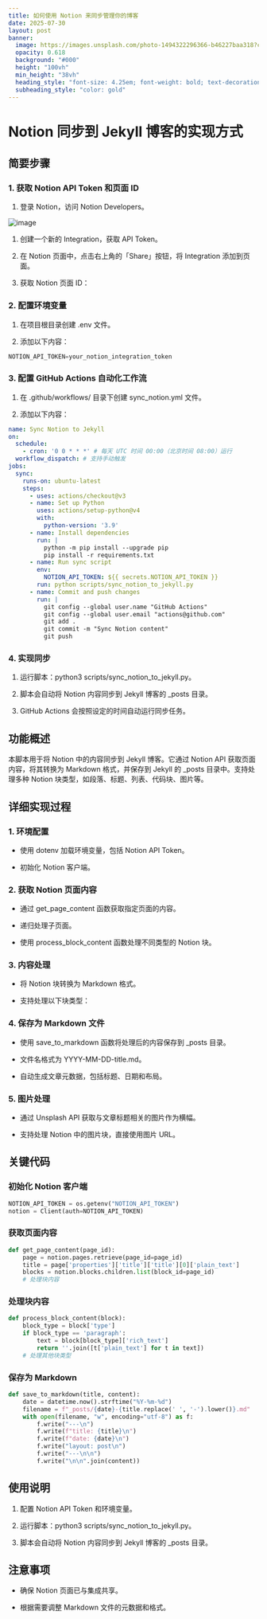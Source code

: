 ```yaml
---
title: 如何使用 Notion 来同步管理你的博客
date: 2025-07-30
layout: post
banner:
  image: https://images.unsplash.com/photo-1494322296366-b46227baa318?crop=entropy&cs=tinysrgb&fit=max&fm=jpg&ixid=M3w2OTIwMzJ8MHwxfHJhbmRvbXx8fHx8fHx8fDE3NTM4NzExODR8&ixlib=rb-4.1.0&q=80&w=1080
  opacity: 0.618
  background: "#000"
  height: "100vh"
  min_height: "38vh"
  heading_style: "font-size: 4.25em; font-weight: bold; text-decoration: underline"
  subheading_style: "color: gold"
---
```


# Notion 同步到 Jekyll 博客的实现方式

## 简要步骤

### 1. 获取 Notion API Token 和页面 ID

1. 登录 Notion，访问 Notion Developers。

![image](https://prod-files-secure.s3.us-west-2.amazonaws.com/a7a0cc5a-89b9-4cda-8686-1fba0ca52f40/d19c1afe-dea5-4312-9333-786b0ba83054/image.png?X-Amz-Algorithm=AWS4-HMAC-SHA256&X-Amz-Content-Sha256=UNSIGNED-PAYLOAD&X-Amz-Credential=ASIAZI2LB466TYWICTB4%2F20250730%2Fus-west-2%2Fs3%2Faws4_request&X-Amz-Date=20250730T102623Z&X-Amz-Expires=3600&X-Amz-Security-Token=IQoJb3JpZ2luX2VjEJH%2F%2F%2F%2F%2F%2F%2F%2F%2F%2FwEaCXVzLXdlc3QtMiJHMEUCIQDVAChdPqYPIaeJC3801UOJqaPdWdtf6B9npuqIvNBwrwIgA5iopbfM3uaRWoIyJDgy9dKwJUNUSoiwA9OhxGbHBIMqiAQIuv%2F%2F%2F%2F%2F%2F%2F%2F%2F%2FARAAGgw2Mzc0MjMxODM4MDUiDJZ%2BV%2BSTRcDygBXZ0SrcA47Dg97tqWmA1nenhovBQyX%2BLoeDrVC8aciBpspJpU1WB0A38CuKQlyvCO2RfdVT%2BrV%2BZkYwfparQ83%2B0xg%2Fh8dJTQcmdZmIQ0DQJUryCPrKFzA2aZwSQvsmc0XSmjiBZ8wOL2NCJXVDrAm8AyShaJgLdfDirKHdFb1Q5qJtnmoht02Ip11YGAoXeDjpkYtqOD%2BUfG%2FpGMl%2FR8xFuZsAV16VKAf2Ub7KB4WWX3UYu3DM1iC6xjyWCiiXxLSZkLYB%2BYAH9TQ179SUaOYhB70A4m97wwYJxJiDAb0FVZxcxe3ByNd%2FtDOLkI2UuSgpkmLUOoVWtyu5l8qnsWrbcnhr3Z2CvY%2BMxLfGdHzlkFebdcVRSC1xzQ9KIyViGazP9U%2BpkPudAGOb7rI6PjDqhZkeqhNq4k9TqKIMHEum2lpdjrhn3qB4jFjFEfsWtUM3bMG%2Fy5RU0O5pAF6%2BoCqWPDQpIjHsFGrZGhnLt0jzOP76%2FXMu4PSN%2FdmSjg1X3c7z7LErp6OPVVAUzFhmdt0qyQA%2BOHHO27WcX3CWeDSMgah%2Btrh0iIMyFVWEygN%2BZBwhwBy9AEo80MQ%2FCT%2BQyzcfJ7wnShZLCHZS6PPAdIxeIiEzRRBSX5FIEBOW%2BV9J9Jk8MMfBp8QGOqUBb7gHFwWO2rqOHcJggGgoCZ%2FQy4rADJKyVnwJdDbhoi4W3boPxRKIMEdsD%2BYAyfwYnfL87j4JptTD0cIgG6dTjaf%2FiU1qimpW1atreIavUBR%2FcNOR%2FRudhe9raYAwEAxghR9ZATEUm6zFkjEyJ%2BhL2VmXKrVOSmubE0E9EGw3MLfa10fxhWiu2%2B7%2FTS19BfkIRravEfrtQu1YF%2BbltEYOxNkm9BIw&X-Amz-Signature=51fab3979a86391c339fe8610a48c0f3e37cfafcabd9e587cf10d31a8ed2d52b&X-Amz-SignedHeaders=host&x-amz-checksum-mode=ENABLED&x-id=GetObject)

1. 创建一个新的 Integration，获取 API Token。

1. 在 Notion 页面中，点击右上角的「Share」按钮，将 Integration 添加到页面。

1. 获取 Notion 页面 ID：


### 2. 配置环境变量

1. 在项目根目录创建 .env 文件。

1. 添加以下内容：

```javascript
NOTION_API_TOKEN=your_notion_integration_token
```

### 3. 配置 GitHub Actions 自动化工作流

1. 在 .github/workflows/ 目录下创建 sync_notion.yml 文件。

1. 添加以下内容：

```yaml
name: Sync Notion to Jekyll
on:
  schedule:
    - cron: '0 0 * * *' # 每天 UTC 时间 00:00（北京时间 08:00）运行
  workflow_dispatch: # 支持手动触发
jobs:
  sync:
    runs-on: ubuntu-latest
    steps:
      - uses: actions/checkout@v3
      - name: Set up Python
        uses: actions/setup-python@v4
        with:
          python-version: '3.9'
      - name: Install dependencies
        run: |
          python -m pip install --upgrade pip
          pip install -r requirements.txt
      - name: Run sync script
        env:
          NOTION_API_TOKEN: ${{ secrets.NOTION_API_TOKEN }}
        run: python scripts/sync_notion_to_jekyll.py
      - name: Commit and push changes
        run: |
          git config --global user.name "GitHub Actions"
          git config --global user.email "actions@github.com"
          git add .
          git commit -m "Sync Notion content"
          git push
```

### 4. 实现同步

1. 运行脚本：python3 scripts/sync_notion_to_jekyll.py。

1. 脚本会自动将 Notion 内容同步到 Jekyll 博客的 _posts 目录。

1. GitHub Actions 会按照设定的时间自动运行同步任务。

## 功能概述

本脚本用于将 Notion 中的内容同步到 Jekyll 博客。它通过 Notion API 获取页面内容，将其转换为 Markdown 格式，并保存到 Jekyll 的 _posts 目录中。支持处理多种 Notion 块类型，如段落、标题、列表、代码块、图片等。

## 详细实现过程

### 1. 环境配置

- 使用 dotenv 加载环境变量，包括 Notion API Token。

- 初始化 Notion 客户端。

### 2. 获取 Notion 页面内容

- 通过 get_page_content 函数获取指定页面的内容。

- 递归处理子页面。

- 使用 process_block_content 函数处理不同类型的 Notion 块。

### 3. 内容处理

- 将 Notion 块转换为 Markdown 格式。

- 支持处理以下块类型：


### 4. 保存为 Markdown 文件

- 使用 save_to_markdown 函数将处理后的内容保存到 _posts 目录。

- 文件名格式为 YYYY-MM-DD-title.md。

- 自动生成文章元数据，包括标题、日期和布局。

### 5. 图片处理

- 通过 Unsplash API 获取与文章标题相关的图片作为横幅。

- 支持处理 Notion 中的图片块，直接使用图片 URL。

## 关键代码

### 初始化 Notion 客户端

```python
NOTION_API_TOKEN = os.getenv("NOTION_API_TOKEN")
notion = Client(auth=NOTION_API_TOKEN)
```

### 获取页面内容

```python
def get_page_content(page_id):
    page = notion.pages.retrieve(page_id=page_id)
    title = page['properties']['title']['title'][0]['plain_text']
    blocks = notion.blocks.children.list(block_id=page_id)
    # 处理块内容
```

### 处理块内容

```python
def process_block_content(block):
    block_type = block['type']
    if block_type == 'paragraph':
        text = block[block_type]['rich_text']
        return ''.join([t['plain_text'] for t in text])
    # 处理其他块类型
```

### 保存为 Markdown

```python
def save_to_markdown(title, content):
    date = datetime.now().strftime("%Y-%m-%d")
    filename = f"_posts/{date}-{title.replace(' ', '-').lower()}.md"
    with open(filename, "w", encoding="utf-8") as f:
        f.write("---\n")
        f.write(f"title: {title}\n")
        f.write(f"date: {date}\n")
        f.write("layout: post\n")
        f.write("---\n\n")
        f.write("\n\n".join(content))
```

## 使用说明

1. 配置 Notion API Token 和环境变量。

1. 运行脚本：python3 scripts/sync_notion_to_jekyll.py。

1. 脚本会自动将 Notion 内容同步到 Jekyll 博客的 _posts 目录。

## 注意事项

- 确保 Notion 页面已与集成共享。

- 根据需要调整 Markdown 文件的元数据和格式。